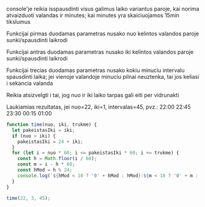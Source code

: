 console'je reikia isspausdinti visus galimus laiko variantus paroje, kai norima atvaizduoti valandas ir minutes; kai minutes yra skaiciuojamos 15min tikslumus

Funkcijai pirmas duodamas parametras nusako nuo kelintos valandos paroje sunki/spausdinti laikrodi

Funkcijai antras duodamas parametras nusako iki kelintos valandos paroje sunki/spausdinti laikrodi

Funkcijai trecias duodamas parametras nusako kokiu minuciu intervalu spausdinti laika; jei vienoje valandoje minuciu pilnai neuztenka, tai jos keliasi i sekancia valanda

Reikia atsizvelgti i tai, jog nuo ir iki laiko tarpas gali eiti per vidrunakti

Laukiamias rezultatas, jei nuo=22, iki=1, intervalas=45, pvz.: 22:00 22:45 23:30 00:15 01:00

```js
function time(nuo, iki, trukme) {
  let pakeistasIki = iki;
  if (nuo > iki) {
    pakeistasIki = 24 + iki;
  }
  for (let i = nuo * 60; i <= pakeistasIki * 60; i += trukme) {
    const h = Math.floor(i / 60);
    const m = i - h * 60;
    const hMod = h % 24;
    console.log(`${hMod < 10 ? '0' + hMod : hMod}:${m < 10 ? '0' + m : m}`);
  }
}

time(22, 3, 45);
```
